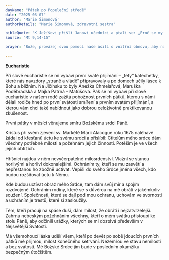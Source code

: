 ```yaml
---
dayName: "Pátek po Popeleční středě"
date: "2025-03-07"
author: 'Marie Šimonová'
authorDetails: "Marie Šimonová, zdravotní sestra"

bibleQuote: "K Ježíšovi přišli Janovi učedníci a ptali se: „Proč se my a farizeové postíme – ale tvoji učedníci se nepostí?“ Ježíš jim odpověděl: „Mohou hosté na svatbě truchlit, dokud je ženich s nimi? Přijdou však dny, kdy jim ženicha vezmou, a potom se budou postit.“"
source: "Mt 9,14-15"

prayer: "Bože, provázej svou pomocí naše úsilí o vnitřní obnovu, aby naše skutky odříkání byly už od počátku pravdivým projevem našeho smýšlení. Prosíme o to skrze tvého Syna, Ježíše Krista, našeho Pána, neboť on s tebou v jednotě Ducha Svatého žije a kraluje  po všechny věky věků. Amen."

---
```


**Eucharistie**

Při slově eucharistie se mi vybaví první svaté přijímání – „tety“ katechetky, které nás navzdory „straně a vládě“ připravovaly a po domech učily lásce k Bohu a bližním. Na Jičínsku to byly Anežka Chmelařová, Maruška Poděbradská a Majka Patrná – Matúšová. Pak se mi vybaví při slově eucharistie v našem rodě zažitá pobožnost prvních pátků, kterou s námi dělali rodiče hned po první svátosti smíření a prvním svatém přijímání, a kterou vám chci také nabídnout jako dobrou celoživotně praktikovanou zkušenost.

První pátky v měsíci věnujeme smíru Božskému srdci Páně.

Kristus při svém zjevení sv. Markétě Marii Alacogue roku 1675 naléhavě žádal od křesťanů úctu ke svému srdci a přislíbil: Ctitelům mého srdce dám všechny potřebné milosti a požehnám jejich činnosti. Potěším je ve všech jejich obtížích.

Hříšníci najdou v něm nevyčerpatelné milosrdenství. Vlažní se stanou horlivými a horliví dokonalejšími. Ochráním ty, kteří se mu zasvětí a nepřestanou ho zbožně uctívat. Vepíši do svého Srdce jména všech, kdo budou rozšiřovat úctu k Němu.

Kde budou uctívat obraz mého Srdce, tam dám svůj mír a spojím rozdvojené. Ochráním rodiny, které se s důvěrou na mě obrátí v jakémkoliv soužení. Společnosti, které se dají pod mou ochranu, uchovám ve svornosti a uchráním je trestů, které si zasloužily.

Těm, kteří pracují na spáse duší, dám milost, že obrátí i nejzatvrzelejší. Zahrnu nebeským požehnáním všechny, kteří o mém svátku přistoupí ke stolu Páně, aby odčinili urážky, kterých se mi dostává především v Nejsvětější Svátosti.

Má všemohoucí láska udělí všem, kteří po devět po sobě jdoucích prvních pátků mě přijmou, milost konečného setrvání. Nezemřou ve stavu nemilosti a bez svátostí. Mé Božské Srdce jim bude v posledním okamžiku bezpečným útočištěm.
